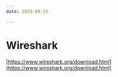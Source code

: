```yaml
---
date: 2020-09-15

---
```

# Wireshark

[https://www.wireshark.org/download.html](https://www.wireshark.org/download.html)

